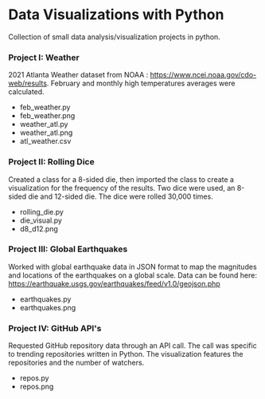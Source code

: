 # Data Visualizations with Python

Collection of small data analysis/visualization projects in python. 

### **Project I: Weather**

2021 Atlanta Weather dataset from NOAA : https://www.ncei.noaa.gov/cdo-web/results. February and monthly high temperatures averages were calculated. 
- feb_weather.py
- feb_weather.png
- weather_atl.py
- weather_atl.png
- atl_weather.csv 

### **Project II: Rolling Dice**

Created a class for a 8-sided die, then imported the class to create a visualization for the frequency of the results. Two dice were used, an 8-sided die and 12-sided die. The dice were rolled 30,000 times. 
- rolling_die.py
- die_visual.py
- d8_d12.png

### **Project III: Global Earthquakes**

Worked with global earthquake data in JSON format to map the magnitudes and locations of the earthquakes on a global scale. Data can be found here: https://earthquake.usgs.gov/earthquakes/feed/v1.0/geojson.php
- earthquakes.py
- earthquakes.png

### **Project IV: GitHub API's**

Requested GitHub repository data through an API call. The call was specific to trending repositories written in Python. The visualization features the repositories and the number of watchers.
- repos.py
- repos.png

